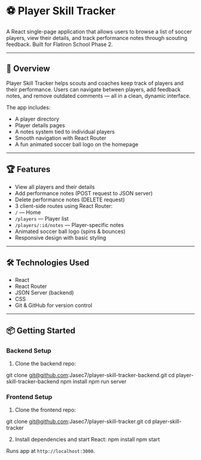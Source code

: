 # ⚽ Player Skill Tracker

A React single-page application that allows users to browse a list of soccer players, view their details, and track performance notes through scouting feedback. Built for Flatiron School Phase 2.

---

## 🚀 Overview
Player Skill Tracker helps scouts and coaches keep track of players and their performance. Users can navigate between players, add feedback notes, and remove outdated comments — all in a clean, dynamic interface.

The app includes:
- A player directory
- Player details pages
- A notes system tied to individual players
- Smooth navigation with React Router
- A fun animated soccer ball logo on the homepage

---

## 🏆 Features
- View all players and their details  
- Add performance notes (POST request to JSON server)  
- Delete performance notes (DELETE request)  
- 3 client-side routes using React Router:
- `/` — Home
- `/players` — Player list
- `/players/:id/notes` — Player-specific notes  
- Animated soccer ball logo (spins & bounces)  
- Responsive design with basic styling

---

## 🛠 Technologies Used
- React
- React Router
- JSON Server (backend)
- CSS
- Git & GitHub for version control

---

## 📦 Getting Started

### Backend Setup
1. Clone the backend repo:

git clone git@github.com:Jasec7/player-skill-tracker-backend.git
cd player-skill-tracker-backend
npm install
npm run server


### Frontend Setup
1. Clone the frontend repo:

git clone git@github.com:Jasec7/player-skill-tracker.git
cd player-skill-tracker

2. Install dependencies and start React:
npm install
npm start

Runs app at `http://localhost:3000`.